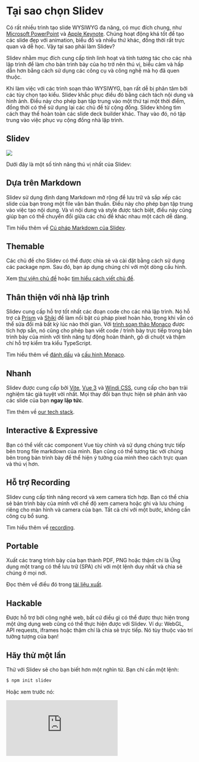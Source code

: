 # Tại sao chọn Slidev

Có rất nhiều trình tạo slide WYSIWYG đa năng, có mục đích chung, như [Microsoft PowerPoint](https://www.microsoft.com/en-us/microsoft-365/powerpoint) và [Apple Keynote](https://www.apple.com/keynote/). Chúng hoạt động khá tốt để tạo các slide đẹp với animation, biểu đồ và nhiều thứ khác, đồng thời rất trực quan và dễ học. Vậy tại sao phải làm Slidev?

Slidev nhằm mục đích cung cấp tính linh hoạt và tính tương tác cho các nhà lập trình để làm cho bản trình bày của họ trở nên thú vị, biểu cảm và hấp dẫn hơn bằng cách sử dụng các công cụ và công nghệ mà họ đã quen thuộc.

Khi làm việc với các trình soạn thảo WYSIWYG, bạn rất dễ bị phân tâm bởi các tùy chọn tạo kiểu. Slidev khắc phục điều đó bằng cách tách nội dung và hình ảnh. Điều này cho phép bạn tập trung vào một thứ tại một thời điểm, đồng thời có thể sử dụng lại các chủ đề từ cộng đồng. Slidev không tìm cách thay thế hoàn toàn các slide deck builder khác. Thay vào đó, nó tập trung vào việc phục vụ cộng đồng nhà lập trình.

## Slidev

![](/screenshots/cover.png)

Dưới đây là một số tính năng thú vị nhất của Slidev:

## Dựa trên Markdown

Slidev sử dụng định dạng Markdown mở rộng để lưu trữ và sắp xếp các slide của bạn trong một file văn bản thuần. Điều này cho phép bạn tập trung vào việc tạo nội dung. Và vì nội dung và style được tách biệt, điều này cũng giúp bạn có thể chuyển đổi giữa các chủ đề khác nhau một cách dễ dàng.

Tìm hiểu thêm về [Cú pháp Markdown của Slidev](/guide/syntax).

## Themable

Các chủ đề cho Slidev có thể được chia sẻ và cài đặt bằng cách sử dụng các package npm. Sau đó, bạn áp dụng chúng chỉ với một dòng cấu hình.

Xem [thư viện chủ đề](/themes/gallery) hoặc [tìm hiểu cách viết chủ đề](/themes/write-a-theme).

## Thân thiện với nhà lập trình

Slidev cung cấp hỗ trợ tốt nhất các đoạn code cho các nhà lập trình. Nó hỗ trợ cả [Prism](https://prismjs.com/) và [Shiki](https://github.com/shikijs/shiki) để làm nổi bật cú pháp pixel hoàn hảo, trong khi vẫn có thể sửa đổi mã bất kỳ lúc nào thời gian. Với [trình soạn thảo Monaco](https://microsoft.github.io/monaco-editor/) được tích hợp sẵn, nó cũng cho phép bạn viết code / trình bày trực tiếp trong bản trình bày của mình với tính năng tự động hoàn thành, gõ di chuột và thậm chí hỗ trợ kiểm tra kiểu TypeScript.

Tìm hiểu thêm về [đánh dấu](/custom/highlighters) và [cấu hình Monaco](/custom/config-monaco).

## Nhanh

Slidev được cung cấp bởi [Vite](https://vitejs.dev/), [Vue 3](https://v3.vuejs.org/) và [Windi CSS](https://windicss.org/), cung cấp cho bạn trải nghiệm tác giả tuyệt vời nhất. Mọi thay đổi bạn thực hiện sẽ phản ánh vào các slide của bạn **ngay lập tức**.

Tìm thêm về [our tech stack](/guide/#tech-stack).

## Interactive & Expressive

Bạn có thể viết các component Vue tùy chỉnh và sử dụng chúng trực tiếp bên trong file markdown của mình. Bạn cũng có thể tương tác với chúng bên trong bản trình bày để thể hiện ý tưởng của mình theo cách trực quan và thú vị hơn.

## Hỗ trợ Recording

Slidev cung cấp tính năng record và xem camera tích hợp. Bạn có thể chia sẻ bản trình bày của mình với chế độ xem camera hoặc ghi và lưu chúng riêng cho màn hình và camera của bạn. Tất cả chỉ với một bước, không cần công cụ bổ sung.

Tìm hiểu thêm về [recording](/guide/recording).

## Portable

Xuất các trang trình bày của bạn thành PDF, PNG hoặc thậm chí là Ứng dụng một trang có thể lưu trữ (SPA) chỉ với một lệnh duy nhất và chia sẻ chúng ở mọi nơi.

Đọc thêm về điều đó trong [tài liệu xuất](/guide/exporting).

## Hackable

Được hỗ trợ bởi công nghệ web, bất cứ điều gì có thể được thực hiện trong một ứng dụng web cũng có thể thực hiện được với Slidev. Ví dụ: WebGL, API requests, iframes hoặc thậm chí là chia sẻ trực tiếp. Nó tùy thuộc vào trí tưởng tượng của bạn!

## Hãy thử một lần

Thử với Slidev sẽ cho bạn biết hơn một nghìn từ. Bạn chỉ cần một lệnh:

```bash
$ npm init slidev
```

Hoặc xem trước nó:

<div class="aspect-9/16 relative">
<iframe class="rounded w-full shadow-md border-none" src="https://www.youtube.com/embed/eW7v-2ZKZOU" title="YouTube video player" frameborder="0" allow="accelerometer; autoplay; clipboard-write; encrypted-media; gyroscope; picture-in-picture" allowfullscreen></iframe>
</div>
